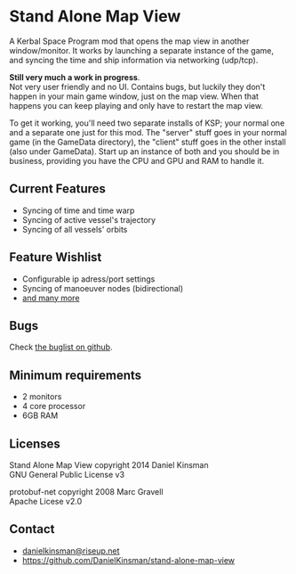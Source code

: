 Stand Alone Map View
====================

A Kerbal Space Program mod that opens the map view in another window/monitor.
It works by launching a separate instance of the game, and syncing the time
and ship information via networking (udp/tcp).

**Still very much a work in progress**.  
Not very user friendly and no UI. Contains bugs, but luckily they don't
happen in your main game window, just on the map view. When that happens you
can keep playing and only have to restart the map view.

To get it working, you'll need two separate installs of KSP; your normal one
and a separate one just for this mod. The "server" stuff goes in your normal
game (in the GameData directory), the "client" stuff goes in the other
install (also under GameData). Start up an instance of both and you should
be in business, providing you have the CPU and GPU and RAM to handle it.

Current Features
----------------

* Syncing of time and time warp
* Syncing of active vessel's trajectory
* Syncing of all vessels' orbits

Feature Wishlist
----------------

* Configurable ip adress/port settings
* Syncing of manoeuver nodes (bidirectional)
* [and many more][1]

[1]: https://github.com/DanielKinsman/stand-alone-map-view/issues?labels=enhancement&page=1&state=open

Bugs
----

Check [the buglist on github][2].

[2]: https://github.com/DanielKinsman/stand-alone-map-view/issues?labels=bug&page=1&state=open

Minimum requirements
--------------------

* 2 monitors
* 4 core processor
* 6GB RAM

Licenses
--------

Stand Alone Map View copyright 2014 Daniel Kinsman  
GNU General Public License v3

protobuf-net copyright 2008 Marc Gravell  
Apache Licese v2.0

Contact
-------

* danielkinsman@riseup.net
* https://github.com/DanielKinsman/stand-alone-map-view
